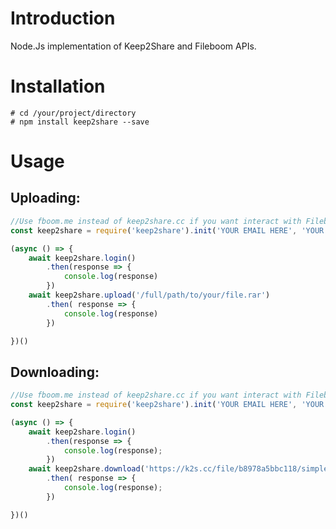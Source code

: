 # Introduction

Node.Js implementation of Keep2Share and Fileboom APIs.

# Installation

```shell
# cd /your/project/directory
# npm install keep2share --save
```

# Usage

## Uploading:

```javascript
//Use fboom.me instead of keep2share.cc if you want interact with Fileboom
const keep2share = require('keep2share').init('YOUR EMAIL HERE', 'YOUR PASSWORD HERE', 'keep2share.cc');

(async () => {
    await keep2share.login()
        .then(response => {
            console.log(response)
        })
    await keep2share.upload('/full/path/to/your/file.rar')
        .then( response => {
            console.log(response)
        })

})()
```

## Downloading:

```javascript
//Use fboom.me instead of keep2share.cc if you want interact with Fileboom
const keep2share = require('keep2share').init('YOUR EMAIL HERE', 'YOUR PASSWORD HERE', 'keep2share.cc');

(async () => {
    await keep2share.login()
        .then(response => {
            console.log(response);
        })
    await keep2share.download('https://k2s.cc/file/b8978a5bbc118/simplehtmldom_1_9_1.zip', '/path/to/assets/')
        .then( response => {
            console.log(response);
        })

})()
```